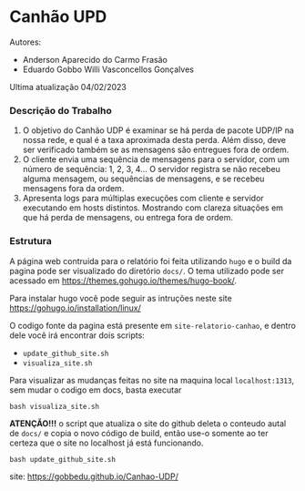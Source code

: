 # Canhão UPD

Autores: 
- Anderson Aparecido do Carmo Frasão
- Eduardo Gobbo Willi Vasconcellos Gonçalves

Ultima atualização 04/02/2023

### Descrição do Trabalho

1. O objetivo do Canhão UDP é examinar se há perda de pacote UDP/IP na nossa rede, e qual é a taxa aproximada desta perda. Além disso, deve ser verificado também se as mensagens são entregues fora de ordem.
2. O cliente envia uma sequência de mensagens para o servidor, com um número de sequência: 1, 2, 3, 4... O servidor registra se não recebeu alguma mensagem, ou sequências de mensagens, e se recebeu mensagens fora da ordem.
3. Apresenta logs para múltiplas execuções com cliente e servidor executando em hosts distintos. Mostrando com clareza situações em que há perda de mensagens, ou entrega fora de ordem.

### Estrutura

A página web contruida para o relatório foi feita utilizando `hugo` e o build da pagina pode ser visualizado do diretório `docs/`. O tema utilizado pode ser acessado em https://themes.gohugo.io/themes/hugo-book/.

Para instalar hugo você pode seguir as intruções neste site https://gohugo.io/installation/linux/

O codigo fonte da pagina está presente em `site-relatorio-canhao`, e dentro dele você irá encontrar dois scripts:
- `update_github_site.sh`
- `visualiza_site.sh`

Para visualizar as mudanças feitas no site na maquina local `localhost:1313`, sem mudar o codigo em docs, basta executar
```
bash visualiza_site.sh
```

**ATENÇÃO!!!** o script que atualiza o site do github deleta o conteudo autal de `docs/` e copia o novo código de build, então use-o somente ao ter certeza que o site no localhost já está funcionando.
```
bash update_github_site.sh
```

site: https://gobbedu.github.io/Canhao-UDP/